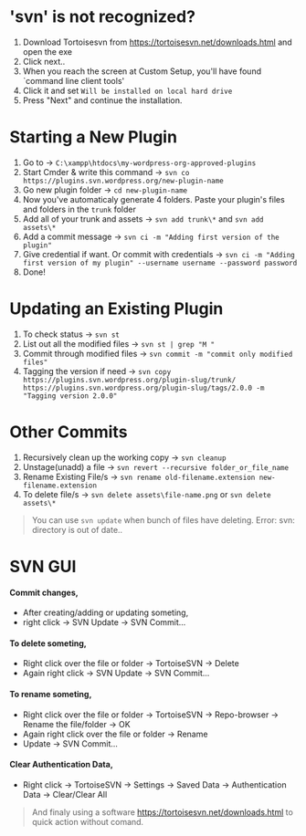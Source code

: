 # 'svn' is not recognized?
1. Download Tortoisesvn from https://tortoisesvn.net/downloads.html and open the exe
2. Click next..
3. When you reach the screen at Custom Setup, you'll have found `command line client tools'
4. Click it and set `Will be installed on local hard drive`
5. Press "Next" and continue the installation.


# Starting a New Plugin

1. Go to → `C:\xampp\htdocs\my-wordpress-org-approved-plugins`
2. Start Cmder & write this command → `svn co https://plugins.svn.wordpress.org/new-plugin-name`
3. Go new plugin folder → `cd new-plugin-name`
4. Now you've automaticaly generate 4 folders. Paste your plugin's files and folders in the `trunk` folder
5. Add all of your trunk and assets → `svn add trunk\*` and `svn add assets\*`
6. Add a commit message → `svn ci -m "Adding first version of the plugin"`
7. Give credential if want. Or commit with credentials → `svn ci -m "Adding first version of my plugin" --username username --password password`
8. Done!

# Updating an Existing Plugin

1. To check status → `svn st`
2. List out all the modified files → `svn st | grep "M "`
3. Commit through modified files → `svn commit -m "commit only modified files"`
4. Tagging the version if need → `svn copy https://plugins.svn.wordpress.org/plugin-slug/trunk/ https://plugins.svn.wordpress.org/plugin-slug/tags/2.0.0 -m "Tagging version 2.0.0"`

# Other Commits

1. Recursively clean up the working copy → `svn cleanup`
2. Unstage(unadd) a file → `svn revert --recursive folder_or_file_name`
3. Rename Existing File/s → `svn rename old-filename.extension new-filename.extension`
4. To delete file/s → `svn delete assets\file-name.png` or `svn delete assets\*`
> You can use `svn update` when bunch of files have deleting.
> Error: svn: directory is out of date..

# SVN GUI

#### Commit changes,
- After creating/adding or updating someting,
- right click → SVN Update → SVN Commit...

#### To delete someting,
- Right click over the file or folder → TortoiseSVN → Delete
- Again right click → SVN Update → SVN Commit...

#### To rename someting,
- Right click over the file or folder → TortoiseSVN → Repo-browser → Rename the file/folder → OK
- Again right click over the file or folder → Rename
- Update → SVN Commit...

#### Clear Authentication Data,
- Right click → TortoiseSVN → Settings → Saved Data → Authentication Data → Clear/Clear All

> And finaly using a software https://tortoisesvn.net/downloads.html to quick action without comand.
